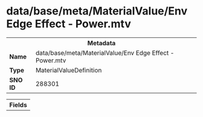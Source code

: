 <h1>data/base/meta/MaterialValue/Env Edge Effect - Power.mtv</h1><table><tr><th colspan="100%">Metadata</th></tr><tr><td><b>Name</b></td><td>data/base/meta/MaterialValue/Env Edge Effect - Power.mtv</td></tr><tr><td><b>Type</b></td><td>MaterialValueDefinition</td></tr><tr><td><b>SNO ID</b></td><td>288301</td></tr></table>

<table><tr><th colspan="100%">Fields</th></tr></table>

